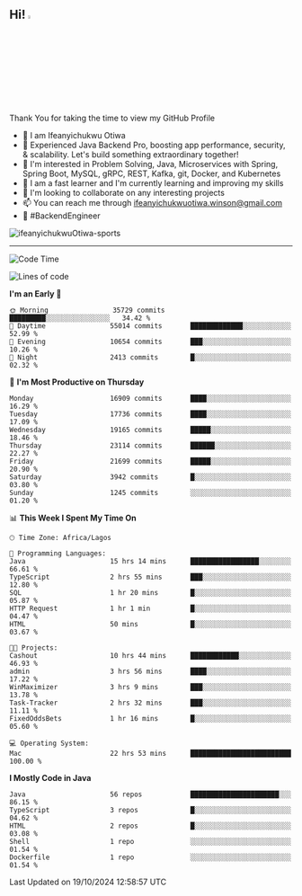 <!-- BLOG-POST-LIST:START --><!-- BLOG-POST-LIST:END -->

## Hi! <img src="https://media.giphy.com/media/hvRJCLFzcasrR4ia7z/giphy.gif" width="4%"> 

Thank You for taking the time to view my GitHub Profile

- 👋 I am Ifeanyichukwu Otiwa
- 🚀 Experienced Java Backend Pro, boosting app performance, security, & scalability. Let's build something extraordinary together!
- 👀 I'm interested in Problem Solving, Java, Microservices with Spring, Spring Boot, MySQL, gRPC, REST, Kafka, git, Docker, and Kubernetes
- 🌱 I am a fast learner and I'm currently learning and improving my skills
- 💞️ I'm looking to collaborate on any interesting projects
- 📫 You can reach me through ifeanyichukwuotiwa.winson@gmail.com
- 🚀 #BackendEngineer

<p align="left" marginTop="10px"> <img src="https://komarev.com/ghpvc/?username=ifeanyichukwuOtiwa-sports&label=Profile%20views&color=0e75b6&style=for-the-badge" alt="ifeanyichukwuOtiwa-sports" /> </p>

***

<!--START_SECTION:waka-->
![Code Time](http://img.shields.io/badge/Code%20Time-3%2C001%20hrs%203%20mins-blue)

![Lines of code](https://img.shields.io/badge/From%20Hello%20World%20I%27ve%20Written-25.2%20million%20lines%20of%20code-blue)

**I'm an Early 🐤** 

```text
🌞 Morning                35729 commits       █████████░░░░░░░░░░░░░░░░   34.42 % 
🌆 Daytime                55014 commits       █████████████░░░░░░░░░░░░   52.99 % 
🌃 Evening                10654 commits       ███░░░░░░░░░░░░░░░░░░░░░░   10.26 % 
🌙 Night                  2413 commits        █░░░░░░░░░░░░░░░░░░░░░░░░   02.32 % 
```
📅 **I'm Most Productive on Thursday** 

```text
Monday                   16909 commits       ████░░░░░░░░░░░░░░░░░░░░░   16.29 % 
Tuesday                  17736 commits       ████░░░░░░░░░░░░░░░░░░░░░   17.09 % 
Wednesday                19165 commits       █████░░░░░░░░░░░░░░░░░░░░   18.46 % 
Thursday                 23114 commits       ██████░░░░░░░░░░░░░░░░░░░   22.27 % 
Friday                   21699 commits       █████░░░░░░░░░░░░░░░░░░░░   20.90 % 
Saturday                 3942 commits        █░░░░░░░░░░░░░░░░░░░░░░░░   03.80 % 
Sunday                   1245 commits        ░░░░░░░░░░░░░░░░░░░░░░░░░   01.20 % 
```


📊 **This Week I Spent My Time On** 

```text
🕑︎ Time Zone: Africa/Lagos

💬 Programming Languages: 
Java                     15 hrs 14 mins      █████████████████░░░░░░░░   66.61 % 
TypeScript               2 hrs 55 mins       ███░░░░░░░░░░░░░░░░░░░░░░   12.80 % 
SQL                      1 hr 20 mins        █░░░░░░░░░░░░░░░░░░░░░░░░   05.87 % 
HTTP Request             1 hr 1 min          █░░░░░░░░░░░░░░░░░░░░░░░░   04.47 % 
HTML                     50 mins             █░░░░░░░░░░░░░░░░░░░░░░░░   03.67 % 

🐱‍💻 Projects: 
Cashout                  10 hrs 44 mins      ████████████░░░░░░░░░░░░░   46.93 % 
admin                    3 hrs 56 mins       ████░░░░░░░░░░░░░░░░░░░░░   17.22 % 
WinMaximizer             3 hrs 9 mins        ███░░░░░░░░░░░░░░░░░░░░░░   13.78 % 
Task-Tracker             2 hrs 32 mins       ███░░░░░░░░░░░░░░░░░░░░░░   11.11 % 
FixedOddsBets            1 hr 16 mins        █░░░░░░░░░░░░░░░░░░░░░░░░   05.60 % 

💻 Operating System: 
Mac                      22 hrs 53 mins      █████████████████████████   100.00 % 
```

**I Mostly Code in Java** 

```text
Java                     56 repos            ██████████████████████░░░   86.15 % 
TypeScript               3 repos             █░░░░░░░░░░░░░░░░░░░░░░░░   04.62 % 
HTML                     2 repos             █░░░░░░░░░░░░░░░░░░░░░░░░   03.08 % 
Shell                    1 repo              ░░░░░░░░░░░░░░░░░░░░░░░░░   01.54 % 
Dockerfile               1 repo              ░░░░░░░░░░░░░░░░░░░░░░░░░   01.54 % 
```




 Last Updated on 19/10/2024 12:58:57 UTC
<!--END_SECTION:waka-->

<!--
<p align="center">
![trophy](https://github-profile-trophy.vercel.app/?username=ifeanyichukwuOtiwa-sports&theme=onedark) (https://github.com/ryo-ma/github-profile-trophy)
</p>
-->

<!---
ifeanyi-otiwa/ifeanyi-otiwa is a ✨ special ✨ repository because its `README.md` (this file) appears on your GitHub profile.
You can click the Preview link to take a look at your changes.
--->
